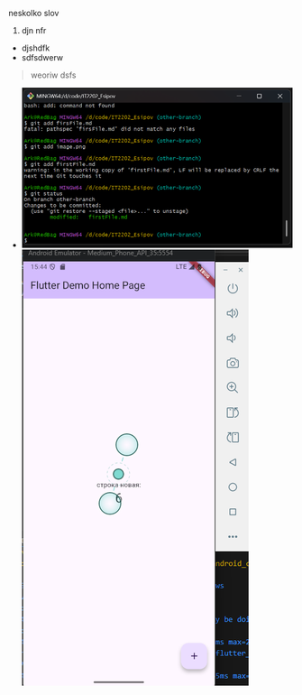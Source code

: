 neskolko slov
1. djn nfr

- djshdfk
- sdfsdwerw
> weoriw dsfs
- ![alt text](image-1.png)
![alt text](image.png)

